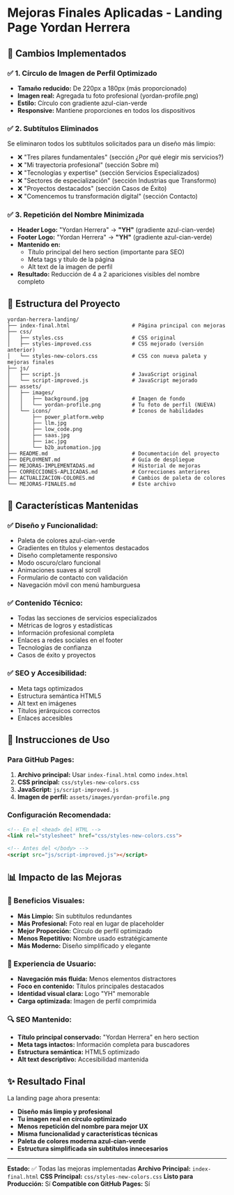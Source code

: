 # Mejoras Finales Aplicadas - Landing Page Yordan Herrera

## 🎯 Cambios Implementados

### ✅ 1. Círculo de Imagen de Perfil Optimizado
- **Tamaño reducido:** De 220px a 180px (más proporcionado)
- **Imagen real:** Agregada tu foto profesional (yordan-profile.png)
- **Estilo:** Círculo con gradiente azul-cian-verde
- **Responsive:** Mantiene proporciones en todos los dispositivos

### ✅ 2. Subtítulos Eliminados
Se eliminaron todos los subtítulos solicitados para un diseño más limpio:
- ❌ "Tres pilares fundamentales" (sección ¿Por qué elegir mis servicios?)
- ❌ "Mi trayectoria profesional" (sección Sobre mí)
- ❌ "Tecnologías y expertise" (sección Servicios Especializados)
- ❌ "Sectores de especialización" (sección Industrias que Transformo)
- ❌ "Proyectos destacados" (sección Casos de Éxito)
- ❌ "Comencemos tu transformación digital" (sección Contacto)

### ✅ 3. Repetición del Nombre Minimizada
- **Header Logo:** "Yordan Herrera" → **"YH"** (gradiente azul-cian-verde)
- **Footer Logo:** "Yordan Herrera" → **"YH"** (gradiente azul-cian-verde)
- **Mantenido en:**
  - Título principal del hero section (importante para SEO)
  - Meta tags y título de la página
  - Alt text de la imagen de perfil
- **Resultado:** Reducción de 4 a 2 apariciones visibles del nombre completo

## 📁 Estructura del Proyecto

```
yordan-herrera-landing/
├── index-final.html                    # Página principal con mejoras
├── css/
│   ├── styles.css                      # CSS original
│   ├── styles-improved.css             # CSS mejorado (versión anterior)
│   └── styles-new-colors.css           # CSS con nueva paleta y mejoras finales
├── js/
│   ├── script.js                       # JavaScript original
│   └── script-improved.js              # JavaScript mejorado
├── assets/
│   ├── images/
│   │   ├── background.jpg              # Imagen de fondo
│   │   └── yordan-profile.png          # Tu foto de perfil (NUEVA)
│   └── icons/                          # Iconos de habilidades
│       ├── power_platform.webp
│       ├── llm.jpg
│       ├── low_code.png
│       ├── saas.jpg
│       ├── iac.jpg
│       └── b2b_automation.jpg
├── README.md                           # Documentación del proyecto
├── DEPLOYMENT.md                       # Guía de despliegue
├── MEJORAS-IMPLEMENTADAS.md            # Historial de mejoras
├── CORRECCIONES-APLICADAS.md           # Correcciones anteriores
├── ACTUALIZACION-COLORES.md            # Cambios de paleta de colores
└── MEJORAS-FINALES.md                  # Este archivo
```

## 🎨 Características Mantenidas

### ✅ Diseño y Funcionalidad:
- Paleta de colores azul-cian-verde
- Gradientes en títulos y elementos destacados
- Diseño completamente responsivo
- Modo oscuro/claro funcional
- Animaciones suaves al scroll
- Formulario de contacto con validación
- Navegación móvil con menú hamburguesa

### ✅ Contenido Técnico:
- Todas las secciones de servicios especializados
- Métricas de logros y estadísticas
- Información profesional completa
- Enlaces a redes sociales en el footer
- Tecnologías de confianza
- Casos de éxito y proyectos

### ✅ SEO y Accesibilidad:
- Meta tags optimizados
- Estructura semántica HTML5
- Alt text en imágenes
- Títulos jerárquicos correctos
- Enlaces accesibles

## 🚀 Instrucciones de Uso

### Para GitHub Pages:
1. **Archivo principal:** Usar `index-final.html` como `index.html`
2. **CSS principal:** `css/styles-new-colors.css`
3. **JavaScript:** `js/script-improved.js`
4. **Imagen de perfil:** `assets/images/yordan-profile.png`

### Configuración Recomendada:
```html
<!-- En el <head> del HTML -->
<link rel="stylesheet" href="css/styles-new-colors.css">

<!-- Antes del </body> -->
<script src="js/script-improved.js"></script>
```

## 📊 Impacto de las Mejoras

### 🎯 Beneficios Visuales:
- **Más Limpio:** Sin subtítulos redundantes
- **Más Profesional:** Foto real en lugar de placeholder
- **Mejor Proporción:** Círculo de perfil optimizado
- **Menos Repetitivo:** Nombre usado estratégicamente
- **Más Moderno:** Diseño simplificado y elegante

### 📱 Experiencia de Usuario:
- **Navegación más fluida:** Menos elementos distractores
- **Foco en contenido:** Títulos principales destacados
- **Identidad visual clara:** Logo "YH" memorable
- **Carga optimizada:** Imagen de perfil comprimida

### 🔍 SEO Mantenido:
- **Título principal conservado:** "Yordan Herrera" en hero section
- **Meta tags intactos:** Información completa para buscadores
- **Estructura semántica:** HTML5 optimizado
- **Alt text descriptivo:** Accesibilidad mantenida

## ✨ Resultado Final

La landing page ahora presenta:
- **Diseño más limpio y profesional**
- **Tu imagen real en círculo optimizado**
- **Menos repetición del nombre para mejor UX**
- **Misma funcionalidad y características técnicas**
- **Paleta de colores moderna azul-cian-verde**
- **Estructura simplificada sin subtítulos innecesarios**

---

**Estado:** ✅ Todas las mejoras implementadas
**Archivo Principal:** `index-final.html`
**CSS Principal:** `css/styles-new-colors.css`
**Listo para Producción:** Sí
**Compatible con GitHub Pages:** Sí

